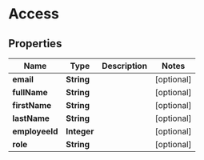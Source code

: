 

# Access


## Properties

| Name | Type | Description | Notes |
|------------ | ------------- | ------------- | -------------|
|**email** | **String** |  |  [optional] |
|**fullName** | **String** |  |  [optional] |
|**firstName** | **String** |  |  [optional] |
|**lastName** | **String** |  |  [optional] |
|**employeeId** | **Integer** |  |  [optional] |
|**role** | **String** |  |  [optional] |



